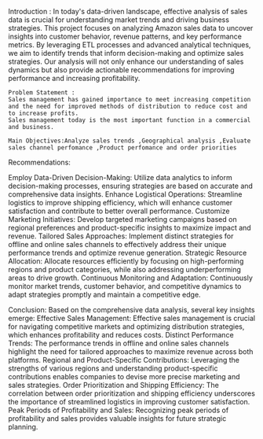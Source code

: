 Introduction :
     In today's data-driven landscape, effective analysis of sales data is crucial for understanding market trends and driving business strategies.
     This project focuses on analyzing Amazon sales data to uncover insights into customer behavior, revenue patterns, and key performance metrics. 
     By leveraging ETL processes and advanced analytical techniques, we aim to identify trends that inform decision-making and optimize sales strategies. 
    Our analysis will not only enhance our understanding of sales dynamics but also provide actionable recommendations for improving performance and increasing profitability.

    Problem Statement :
    Sales management has gained importance to meet increasing competition and the need for improved methods of distribution to reduce cost and to increase profits.
    Sales management today is the most important function in a commercial and business.

    Main Objectives:Analyze sales trends ,Geographical analysis ,Evaluate sales channel perfomance ,Product perfomance and order priorities

Recommendations:

Employ Data-Driven Decision-Making:
Utilize data analytics to inform decision-making processes, ensuring strategies are based on accurate and comprehensive data insights.
Enhance Logistical Operations:
Streamline logistics to improve shipping efficiency, which will enhance customer satisfaction and contribute to better overall performance.
Customize Marketing Initiatives:
Develop targeted marketing campaigns based on regional preferences and product-specific insights to maximize impact and revenue.
Tailored Sales Approaches:
Implement distinct strategies for offline and online sales channels to effectively address their unique performance trends and optimize revenue generation.
Strategic Resource Allocation:
Allocate resources efficiently by focusing on high-performing regions and product categories, while also addressing underperforming areas to drive growth.
Continuous Monitoring and Adaptation:
Continuously monitor market trends, customer behavior, and competitive dynamics to adapt strategies promptly and maintain a competitive edge.

Conclusion:
Based on the comprehensive data analysis, several key insights emerge:
Effective Sales Management:
Effective sales management is crucial for navigating competitive markets and optimizing distribution strategies, which enhances profitability and reduces costs.
Distinct Performance Trends:
The performance trends in offline and online sales channels highlight the need for tailored approaches to maximize revenue across both platforms.
Regional and Product-Specific Contributions:
Leveraging the strengths of various regions and understanding product-specific contributions enables companies to devise more precise marketing and sales strategies.
Order Prioritization and Shipping Efficiency:
The correlation between order prioritization and shipping efficiency underscores the importance of streamlined logistics in improving customer satisfaction.
Peak Periods of Profitability and Sales:
Recognizing peak periods of profitability and sales provides valuable insights for future strategic planning.



